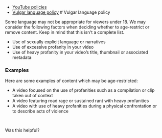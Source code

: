 * [YouTube policies](/youtube/topic/2803176?hl=en&ref_topic=6151248)
* [Vulgar language policy](/youtube/answer/10072685)
       # Vulgar language policy

Some language may not be appropriate for viewers under 18. We may consider the following factors when deciding whether to age-restrict or remove content. Keep in mind that this isn't a complete list.


* Use of sexually explicit language or narratives
* Use of excessive profanity in your video
* Use of heavy profanity in your video’s title, thumbnail or associated metadata


### Examples


Here are some examples of content which may be age-restricted:


* A video focused on the use of profanities such as a compilation or clip taken out of context
* A video featuring road rage or sustained rant with heavy profanities
* A video with use of heavy profanities during a physical confrontation or to describe acts of violence


 


   Was this helpful?